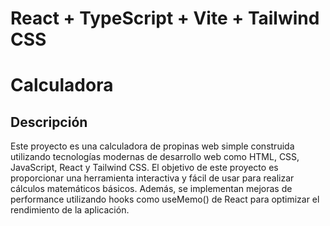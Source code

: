 # React + TypeScript + Vite + Tailwind CSS

# Calculadora
## Descripción
Este proyecto es una calculadora de propinas web simple construida utilizando tecnologías modernas de desarrollo web como HTML, CSS, JavaScript, React y Tailwind CSS. El objetivo de este proyecto es proporcionar una herramienta interactiva y fácil de usar para realizar cálculos matemáticos básicos. Además, se implementan mejoras de performance utilizando hooks como useMemo() de React para optimizar el rendimiento de la aplicación.
